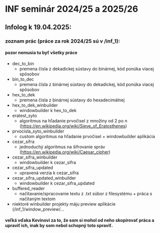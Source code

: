 # INF seminár 2024/25 a 2025/26
## Infolog k 19.04.2025:
### zoznam prác (práce za rok 2024/25 sú v /inf_1):
#### pozor nemusia tu byť všetky práce
  - dec_to_bin
      - premena čísla z dekadickej sústavy do binárnej, kód ponúka viacej spôsobov 
  - bin_to_dec
      - premena čísla z binárnej sústavy do dekadickej, kód ponúka viacej spôsobov
  - hex_to_dek
      - premena čísla z binárnej sústavy do hexadecimálnej
  - hex_to_dek_winbuilder
     - windowbuilder k hex_to_dek
  - eratest_syto
     - algoritmus na hľadanie prvočisel z množiny od 2 po n (https://en.wikipedia.org/wiki/Sieve_of_Eratosthenes)
  - prvocisla_syto_winbuilder
      - custom algoritmus na hľadanie prvočisel + windowbuilder aplikácia
  - cezar_sifra
       - jednoduchý algoritmus na šifrovanie správ (https://en.wikipedia.org/wiki/Caesar_cipher)
  - cezar_sifra_winbuilder
       - windowbuilder k cezar_sifra
  - cezar_sifra_updated
      - upravená verzia k cezar_sifra
  - cezar_sifra_updated_winbuilder
      -  windowbuilder k cezar_sifra_updated
  - buffered_reader
      - načítavanie/spracovanie textu z .txt súbor z filesystému + práca s načítaným textom
- niektoré winbuilder projekty máju preview aplikácie (/inf_1/window_preview/...
#### veľká vďaka Kevinovi za to, že som si mohol od neho skopírovať práca a upraviť ich, inak by som nebol schopný toto spraviť.
  
